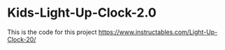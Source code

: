 # Kids-Light-Up-Clock-2.0

This is the code for this project https://www.instructables.com/Light-Up-Clock-20/
